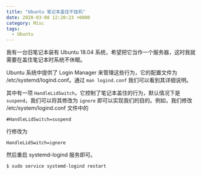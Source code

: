 ```yaml
---
title: "Ubuntu 笔记本盖住不挂机"
date: 2020-03-08 12:20:23 +0800
category: Misc
tags:
  - Ubuntu
---
```


我有一台旧笔记本装有 Ubuntu 18.04 系统，希望把它当作一个服务器，这时我就需要在盖住笔记本时系统不休眠。

Ubuntu 系统中提供了 Login Manager 来管理这些行为，它的配置文件为 /etc/systemd/logind.conf。通过
`man logind.conf` 我们可以看到其详细说明。

其中有一项 `HandleLidSwitch`，它控制了笔记本盖住的行为，默认情况下是 `suspend`，我们可以将其修改为 `ignore` 即可以实现我们的目的。例如，我们修改 /etc/system/logind.conf 文件中的

```
#HandleLidSwitch=suspend
```

行修改为

```
HandleLidSwitch=ignore
```

然后重启 systemd-logind 服务即可。

``` shell
$ sudo service systemd-logind restart
```
